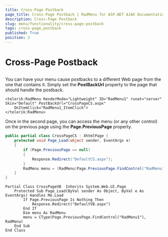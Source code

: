 ```yaml
---
title: Cross-Page Postback
page_title: Cross-Page Postback | RadMenu for ASP.NET AJAX Documentation
description: Cross-Page Postback
slug: menu/functionality/cross-page-postback
tags: cross-page,postback
published: True
position: 2
---
```


# Cross-Page Postback


## 

You can have your menu cause postbacks to a different Web page from the one that contains it. Simply set the **PostBackUrl** property to the page that should handle the postback.

````ASP.NET
<telerik:RadMenu RenderMode="Lightweight" ID="RadMenu1" runat="server" Skin="Default" PostBackUrl="CrossPageCS.aspx"
    OnItemClick="RadMenu1_ItemClick">
</telerik:RadMenu>
````

Once in the second page, you can access the menu (or any other control) on the previous page using the **Page.PreviousPage** property.

````C#
public partial class CrossPageCS : XhtmlPage {
    protected void Page_Load(object sender, EventArgs e) 
    { 
        if (Page.PreviousPage == null) 
        { 
            Response.Redirect("DefaultCS.aspx");
        } 
        RadMenu menu = (RadMenu)Page.PreviousPage.FindControl("RadMenu1"); 
    } 
}
````
````VB.NET
Partial Class CrossPageVB  Inherits System.Web.UI.Page 
    Protected Sub Page_Load(ByVal sender As Object, ByVal e As EventArgs) Handles Me.Load
        If Page.PreviousPage Is Nothing Then
            Response.Redirect("DefaultVB.aspx")
        End If
        Dim menu As RadMenu
        menu = CType(Page.PreviousPage.FindControl("RadMenu1"), RadMenu)
    End Sub
End Class
````

